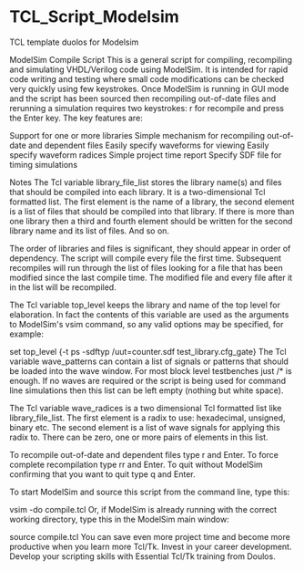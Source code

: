 # TCL_Script_Modelsim
TCL template duolos for Modelsim

ModelSim Compile Script
This is a general script for compiling, recompiling and simulating VHDL/Verilog code using ModelSim. It is intended for rapid code writing and testing where small code modifications can be checked very quickly using few keystrokes. Once ModelSim is running in GUI mode and the script has been sourced then recompiling out-of-date files and rerunning a simulation requires two keystrokes: r for recompile and press the Enter key. The key features are:

Support for one or more libraries
Simple mechanism for recompiling out-of-date and dependent files
Easily specify waveforms for viewing
Easily specify waveform radices
Simple project time report
Specify SDF file for timing simulations
 
Notes
The Tcl variable library_file_list stores the library name(s) and files that should be compiled into each library. It is a two-dimensional Tcl formatted list. The first element is the name of a library, the second element is a list of files that should be compiled into that library. If there is more than one library then a third and fourth element should be written for the second library name and its list of files. And so on.

The order of libraries and files is significant, they should appear in order of dependency. The script will compile every file the first time. Subsequent recompiles will run through the list of files looking for a file that has been modified since the last compile time. The modified file and every file after it in the list will be recompiled.

The Tcl variable top_level keeps the library and name of the top level for elaboration. In fact the contents of this variable are used as the arguments to ModelSim's vsim command, so any valid options may be specified, for example:

set top_level {-t ps -sdftyp /uut=counter.sdf test_library.cfg_gate}
The Tcl variable wave_patterns can contain a list of signals or patterns that should be loaded into the wave window. For most block level testbenches just /* is enough. If no waves are required or the script is being used for command line simulations then this list can be left empty (nothing but white space).

The Tcl variable wave_radices is a two dimensional Tcl formatted list like library_file_list. The first element is a radix to use: hexadecimal, unsigned, binary etc. The second element is a list of wave signals for applying this radix to. There can be zero, one or more pairs of elements in this list.

To recompile out-of-date and dependent files type r and Enter. To force complete recompilation type rr and Enter. To quit without ModelSim confirming that you want to quit type q and Enter.

To start ModelSim and source this script from the command line, type this:

  vsim -do compile.tcl
Or, if ModelSim is already running with the correct working directory, type this in the ModelSim main window:

  source compile.tcl
You can save even more project time and become more productive when you learn more Tcl/Tk. Invest in your career development. Develop your scripting skills with Essential Tcl/Tk training from Doulos.
